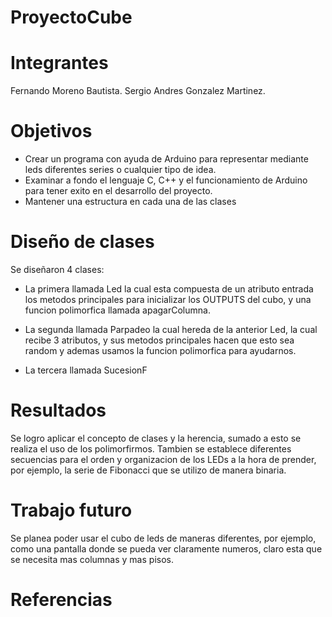 # ProyectoCube
# Integrantes
Fernando Moreno Bautista.
Sergio Andres Gonzalez Martinez.
# Objetivos
- Crear un programa con ayuda de Arduino para representar mediante leds diferentes series o cualquier tipo de idea.
- Examinar a fondo el lenguaje C, C++ y el funcionamiento de Arduino para tener exito en el desarrollo del proyecto.
- Mantener una estructura en cada una de las clases
# Diseño de clases
Se diseñaron 4 clases:
- La primera llamada Led la cual esta compuesta de un atributo entrada
  los metodos principales para inicializar los OUTPUTS del cubo,
  y una funcion polimorfica llamada apagarColumna.
  
- La segunda llamada Parpadeo la cual hereda de la anterior Led, la cual recibe
3 atributos, y sus metodos principales hacen que esto sea random y ademas usamos la
funcion polimorfica para ayudarnos.

- La tercera llamada SucesionF

# Resultados 
Se logro aplicar el concepto de clases y la herencia, sumado a esto se realiza el uso de los polimorfirmos.
Tambien se establece diferentes secuencias para el orden y organizacion de los LEDs a la hora de prender, por ejemplo, la serie de Fibonacci que se utilizo de manera binaria.
# Trabajo futuro 
Se planea poder usar el cubo de leds de maneras diferentes, por ejemplo, como una pantalla donde se pueda ver claramente numeros, claro esta que se necesita mas columnas y mas pisos.
# Referencias
